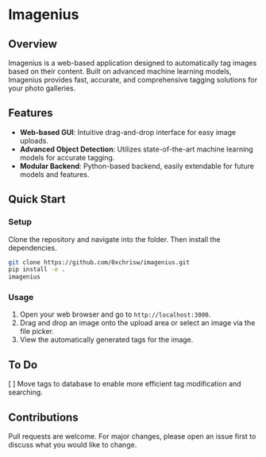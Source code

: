 # Imagenius


## Overview

Imagenius is a web-based application designed to automatically tag images based on their content. Built on advanced machine learning models, Imagenius provides fast, accurate, and comprehensive tagging solutions for your photo galleries.


## Features

- **Web-based GUI**: Intuitive drag-and-drop interface for easy image uploads.
- **Advanced Object Detection**: Utilizes state-of-the-art machine learning models for accurate tagging.
- **Modular Backend**: Python-based backend, easily extendable for future models and features.



## Quick Start

### Setup

Clone the repository and navigate into the folder. Then install the dependencies.

```bash
git clone https://github.com/0xchrisw/imagenius.git
pip install -e .
imagenius
```

### Usage

1. Open your web browser and go to `http://localhost:3000`.
2. Drag and drop an image onto the upload area or select an image via the file picker.
3. View the automatically generated tags for the image.


## To Do
  [ ] Move tags to database to enable more efficient tag modification and searching.


## Contributions

Pull requests are welcome. For major changes, please open an issue first to discuss what you would like to change.
